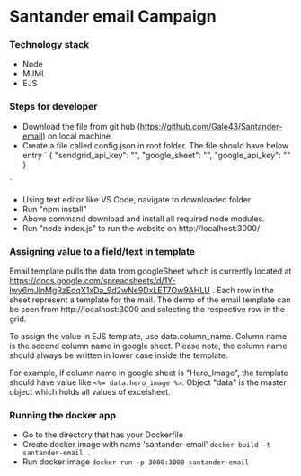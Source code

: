 # Santander email Campaign

### Technology stack
- Node
- MJML
- EJS

### Steps for developer
- Download the file from git hub (https://github.com/Gale43/Santander-email) on local machine
- Create a file called config.json in root folder. The file should have below entry
`
    {
    "sendgrid_api_key": "",
    "google_sheet": "",
    "google_api_key": ""
    }

`
- Using text editor like VS Code, navigate to downloaded folder
- Run "npm install"
- Above command download and install all required node modules.
- Run "node index.js" to run the website on http://localhost:3000/


### Assigning value to a field/text in template
Email template pulls the data from googleSheet which is currently located at https://docs.google.com/spreadsheets/d/1Y-lwy6mJlnMgRzEdqX1xDa_9d2wNe9DxLET7Ow9AHLU . Each row in the sheet represent a template for the mail. The demo of the email template can be seen from http://localhost:3000 and selecting the respective row in the grid.

To assign the value in EJS template, use data.column_name. Column name is the second column name in google sheet. Please note, the column name should always be written in lower case inside the template. 

For example, if column name in google sheet is "Hero_Image", the template should have value like `<%= data.hero_image %>`. Object "data" is the master object which holds all values of excelsheet.


### Running the docker app
 - Go to the directory that has your Dockerfile
 - Create docker image with name 'santander-email' `docker build -t santander-email .`
 - Run docker image `docker run -p 3000:3000 santander-email`

